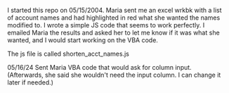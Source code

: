 I started this repo on 05/15/2004. Maria sent me an excel wrkbk with a list of account names and had highlighted in red what she wanted the names modified to. I wrote a simple JS code that seems to work perfectly. I emailed Maria the results and asked her to let me know if it was what she wanted, and I would start working on the VBA code.

The js file is called shorten_acct_names.js

05/16/24 Sent Maria VBA code that would ask for column input. (Afterwards, she said she wouldn't need the input column. I can change it later if needed.)
